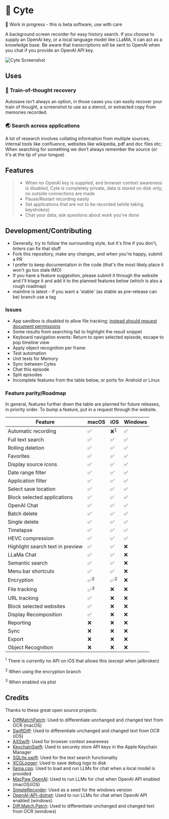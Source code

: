 # 🧐 Cyte

🚧 Work in progress - this is beta software, use with care

A background screen recorder for easy history search.
If you choose to supply an OpenAI key, or a local language model like LLaMA, it can act as a knowledge base. Be aware that transcriptions will be sent to OpenAI when you chat if you provide an OpenAI API key.

![Cyte Screenshot](assets/images/cyte.gif)

## Uses

### 🧠 Train-of-thought recovery

Autosave isn’t always an option, in those cases you can easily recover your train of thought, a screenshot to use as a stencil, or extracted copy from memories recorded.

### 🌏 Search across applications

A lot of research involves collating information from multiple sources; internal tools like confluence, websites like wikipedia, pdf and doc files etc; When searching for something we don’t always remember the source (or it's at the tip of your tongue)

## Features

> - When no OpenAI key is supplied, and browser context awareness is disabled, Cyte is completely private, data is stored on disk only, no outside connections are made
> - Pause/Restart recording easily
> - Set applications that are not to be recorded (while taking keystrokes)
> - Chat your data; ask questions about work you've done

## Development/Contributing

- Generally, try to follow the surrounding style, but it's fine if you don't, linters can fix that stuff
- Fork this repository, make any changes, and when you're happy, submit a PR
- I prefer to keep documentation in the code (that's the most likely place it won't go too stale IMO)
- If you have a feature suggestion, please submit it through the website and I'll triage it and add it to the planned features below (which is also a rough roadmap)
- mainline is latest - if you want a 'stable' (as stable as pre-release can be) branch use a tag

### Issues

- App sandbox is disabled to allow file tracking; [instead should request document permissions](https://stackoverflow.com/a/70972475)
- Some results from searching fail to highlight the result snippet
- Keyboard navigation events: Return to open selected episode, escape to pop timeline view
- Apply object recognition per frame
- Test automation
- Unit tests for Memory
- Sync between Cytes
- Chat this episode
- Split episodes
- Incomplete features from the table below, or ports for Android or Linux

### Feature parity/Roadmap

In general, features further down the table are planned for future releases, in priority order. To bump a feature, put in a request through the website.

| Feature                          | macOS          | iOS            | Windows |
| -------------------------------- | -------------- | -------------- | ------- |
| Automatic recording              | ✅             | ❌<sup>1</sup> | ✅      |
| Full text search                 | ✅             | ✅             | ✅      |
| Rolling deletion                 | ✅             | ✅             | ✅      |
| Favorites                        | ✅             | ✅             | ✅      |
| Display source icons             | ✅             | ✅             | ✅      |
| Date range filter                | ✅             | ✅             | ✅      |
| Application filter               | ✅             | ✅             | ✅      |
| Select save location             | ✅             | ✅             | ✅      |
| Block selected applications      | ✅             | ✅             | ✅      |
| OpenAI Chat                      | ✅             | ✅             | ✅      |
| Batch delete                     | ✅             | ✅             | ✅      |
| Single delete                    | ✅             | ✅             | ✅      |
| Timelapse                        | ✅             | ✅             | ✅      |
| HEVC compression                 | ✅             | ✅             | ✅      |
| Highlight search text in preview | ✅             | ✅             | ❌      |
| LLaMa Chat                       | ✅             | ✅             | ❌      |
| Semantic search                  | ✅             | ✅             | ❌      |
| Menu bar shortcuts               | ✅             | ✅             | ❌      |
| Encryption                       | ✅<sup>2</sup> | ✅<sup>2</sup> | ❌      |
| File tracking                    | ✅<sup>3</sup> | ❌             | ❌      |
| URL tracking                     | ✅             | ❌             | ❌      |
| Block selected websites          | ✅             | ❌             | ❌      |
| Display Recomposition            | ✅             | ❌             | ❌      |
| Reporting                        | ❌             | ❌             | ❌      |
| Sync                             | ❌             | ❌             | ❌      |
| Export                           | ❌             | ❌             | ❌      |
| Object Recognition               | ❌             | ❌             | ❌      |

<sup>1</sup> There is currently no API on iOS that allows this (except when jailbroken)

<sup>2</sup> When using the encryption branch

<sup>3</sup> When enabled via plist

## Credits

Thanks to these great open source projects:

- [DiffMatchPatch](https://github.com/google/diff-match-patch): Used to differentiate unchanged and changed text from OCR (macOS)
- [SwiftDiff](https://github.com/turbolent/SwiftDiff): Used to differentiate unchanged and changed text from OCR (iOS)
- [AXSwift](https://github.com/tmandry/AXSwift): Used for browser context awareness
- [KeychainSwift](https://github.com/evgenyneu/keychain-swift): Used to securely store API keys in the Apple Keychain Manager
- [SQLite.swift](https://github.com/stephencelis/SQLite.swift): Used for the text search functionality
- [XCGLogger](https://github.com/DaveWoodCom/XCGLogger): Used to save debug logs to disk
- [llama.cpp](https://github.com/ggerganov/llama.cpp): Used to load and run LLMs for chat when a local model is provided
- [MacPaw OpenAI](https://github.com/MacPaw/OpenAI): Used to run LLMs for chat when OpenAI API enabled (macOS/iOS)
- [SimpleRecorder](https://github.com/robmikh/SimpleRecorder): Used as a seed for the windows version
- [OpenAI-API-dotnet](https://github.com/OkGoDoIt/OpenAI-API-dotnet): Used to run LLMs for chat when OpenAI API enabled (windows)
- [Diff.Match.Patch](https://github.com/pocketberserker/Diff.Match.Patch): Used to differentiate unchanged and changed text from OCR (windows)
